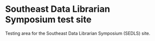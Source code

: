 # Southeast Data Librarian Symposium test site

Testing area for the Southeast Data Librarian Symposium (SEDLS) site.
